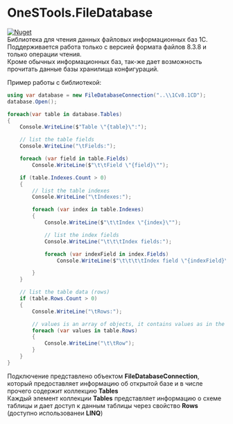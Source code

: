 # OneSTools.FileDatabase
[![Nuget](https://img.shields.io/nuget/v/OneSTools.FileDatabase)](https://www.nuget.org/packages/OneSTools.FileDatabase)  
Библиотека для чтения данных файловых информационных баз 1С. Поддерживается работа только с версией формата файлов 8.3.8 и только операции чтения.  
Кроме обычных информационных баз, так-же дает возможность прочитать данные базы хранилища конфигураций.

Пример работы с библиотекой:  

```csharp
using var database = new FileDatabaseConnection("..\\1Cv8.1CD");
database.Open();

foreach(var table in database.Tables)
{
    Console.WriteLine($"Table \"{table}\":");

    // list the table fields
    Console.WriteLine("\tFields:");

    foreach (var field in table.Fields)
        Console.WriteLine($"\t\tField \"{field}\"");

    if (table.Indexes.Count > 0)
    {
        // list the table indexes
        Console.WriteLine("\tIndexes:");

        foreach (var index in table.Indexes)
        {
            Console.WriteLine($"\t\tIndex \"{index}\"");

            // list the index fields
            Console.WriteLine("\t\t\tIndex fields:");

            foreach (var indexField in index.Fields)
                Console.WriteLine($"\t\t\t\tIndex field \"{indexField}\"");

        }
    }

    // list the table data (rows)
    if (table.Rows.Count > 0)
    {
        Console.WriteLine("\tRows:");

        // values is an array of objects, it contains values as in the same order as fields are represented
        foreach (var values in table.Rows)
        {
            Console.WriteLine("\t\tRow");
        }
    }
}
```
Подключение представлено объектом **FileDatabaseConnection**, который предоставляет информацию об открытой базе и в числе прочего содержит коллекцию **Tables**  
Каждый элемент коллекции **Tables** представляет информацию о схеме таблицы и дает доступ к данным таблицы через свойство **Rows** (доступно использованеи **LINQ**)
